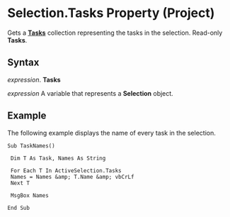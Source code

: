
# Selection.Tasks Property (Project)

Gets a  **[Tasks](bc6bb4a5-95a6-9d1f-3e28-92b9548a544a.md)** collection representing the tasks in the selection. Read-only **Tasks**.


## Syntax

 _expression_. **Tasks**

 _expression_ A variable that represents a **Selection** object.


## Example

The following example displays the name of every task in the selection.


```
Sub TaskNames() 
 
 Dim T As Task, Names As String 
 
 For Each T In ActiveSelection.Tasks 
 Names = Names &amp; T.Name &amp; vbCrLf 
 Next T 
 
 MsgBox Names 
 
End Sub
```

